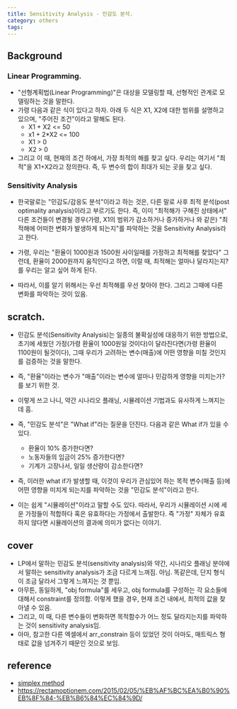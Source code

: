 ```yaml
---
title: Sensitivity Analysis - 민감도 분석. 
category: others
tags: 
---
```


## Background

### Linear Programming. 

- "선형계획법(Linear Programming)"은 대상을 모델링할 때, 선형적인 관계로 모델링하는 것을 말한다. 
- 가령 다음과 같은 식이 있다고 하자. 아래 두 식은 X1, X2에 대한 범위를 설명하고 있으며, "주어진 조건"이라고 말해도 된다.
    - X1 + X2 <= 50
    - x1 + 2*X2 <= 100
    - X1 > 0 
    - X2 > 0 
- 그리고 이 때, 현재의 조건 하에서, 가장 최적의 해를 찾고 싶다. 우리는 여기서 "최적"을 X1+X2라고 정의한다. 즉, 두 변수의 합이 최대가 되는 곳을 찾고 싶다. 

### Sensitivity Analysis 

- 한국말로는 "민감도/감응도 분석"이라고 하는 것은, 다른 말로 사후 최적 분석(post optimality analysis)이라고 부르기도 한다. 즉, 이미 "최적해가 구해진 상태에서" 다른 조건들이 변경될 경우(가령, X1의 범위가 감소하거나 증가하거나 와 같은) "최적해에 어떠한 변화가 발생하게 되는지"를 파악하는 것을 Sensitivity Analysis라고 한다. 
- 가령, 우리는 "환율이 1000원과 1500원 사이일때를 가정하고 최적해를 찾았다" 그런데, 환율이 2000원까지 움직인다고 하면, 이럴 때, 최적해는 얼마나 달라지는지? 를 우리는 알고 싶어 하게 된다.

- 따라서, 이를 알기 위해서는 우선 최적해를 우선 찾아야 한다. 그리고 그때에 다른 변화를 파악하는 것이 있음. 

## scratch. 

- 민감도 분석(Sensitivity Analysis)는 일종의 불확실성에 대응하기 위한 방법으로, 초기에 세웠던 가정(가령 환율이 1000원일 것이다)이 달라진다면(가령 환율이 1100원이 될것이다), 그때 우리가 고려하는 변수(매출)에 어떤 영향을 미칠 것인지를 검증하는 것을 말한다. 
- 즉, "환율"이라는 변수가 "매출"이라는 변수에 얼마나 민감하게 영향을 미치는가? 를 보기 위한 것. 
- 이렇게 쓰고 나니, 약간 시나리오 플래닝, 시뮬레이션 기법과도 유사하게 느껴지는데 흠. 


- 즉, "민감도 분석"은 "What if"라는 질문을 던진다. 다음과 같은 What if가 있을 수 있다. 
    - 환율이 10% 증가한다면? 
    - 노동자들의 임금이 25% 증가한다면?
    - 기계가 고장나서, 일일 생산량이 감소한다면? 
- 즉, 이러한 what if가 발생할 때, 이것이 우리가 관심있어 하는 목적 변수(매출 등)에 어떤 영향을 미치게 되는지를 파악하는 것을 "민감도 분석"이라고 한다. 
- 이는 쉽게 "시뮬레이션"이라고 말할 수도 있다. 따라서, 우리가 시뮬레이션 시에 세운 가정들이 적합하다 혹은 유효하다는 가정에서 출발한다. 즉 "가정" 자체가 유효하지 않다면 시뮬레이션의 결과에 의미가 없다는 이야기. 


## cover

- LP에서 말하는 민감도 분석(sensitivity analysis)와 약간, 시나리오 플래닝 분야에서 말하는 sensitivity analysis가 조금 다르게 느껴짐. 아님. 똑같은데, 단지 형식이 조금 달라서 그렇게 느껴지는 것 뿐임. 
- 아무튼, 동일하게, "obj formula"를 세우고, obj formula를 구성하는 각 요소들에 대해서 constraint를 정의함. 이렇게 했을 경우, 현재 조건 내에서, 최적의 값을 찾아낼 수 있음.
- 그리고, 이 때, 다른 변수들이 변화하면 목적함수가 어느 정도 달라지는지를 파악하는 것이 sensitivity analysis임. 
- 아마, 참고한 다른 엑셀에서 arr_constrain 등이 있었던 것이 아마도, 매트릭스 형태로 값을 넘겨주기 때문인 것으로 보임. 


## reference

- [simplex method](https://blog.naver.com/ksj8406/221431564032)
- <https://rectamoptionem.com/2015/02/05/%EB%AF%BC%EA%B0%90%EB%8F%84-%EB%B6%84%EC%84%9D/>